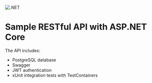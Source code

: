 ![.NET](https://github.com/ilee38/sample-rest-api/actions/workflows/dotnet.yml/badge.svg)

# Sample RESTful API with ASP.NET Core

The API includes:

- PostgreSQL database
- Swagger
- JWT authentication
- xUnit integration tests with TestContainers
